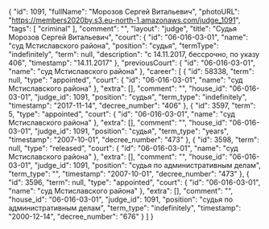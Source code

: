 {
    "id": 1091,
    "fullName": "Морозов Сергей Витальевич",
    "photoURL": "https://members2020by.s3.eu-north-1.amazonaws.com/judge_1091",
    "tags": [
        "criminal"
    ],
    "comment": "",
    "layout": "judge",
    "title": "Судья Морозов Сергей Витальевич",
    "court": {
        "id": "06-016-03-01",
        "name": "суд Мстиславского района",
        "position": "судья",
        "termType": "indefinitely",
        "term": null,
        "description": "c 14.11.2017, бессрочно, по указу 406",
        "timestamp": "14.11.2017"
    },
    "previousCourt": {
        "id": "06-016-03-01",
        "name": "суд Мстиславского района"
    },
    "career": [
        {
            "id": 58338,
            "term": null,
            "type": "appointed",
            "court": {
                "id": "06-016-03-01",
                "name": "суд Мстиславского района"
            },
            "extra": [],
            "comment": "",
            "house_id": "06-016-03-01",
            "judge_id": 1091,
            "position": "судья",
            "term_type": "indefinitely",
            "timestamp": "2017-11-14",
            "decree_number": "406"
        },
        {
            "id": 3597,
            "term": 5,
            "type": "appointed",
            "court": {
                "id": "06-016-03-01",
                "name": "суд Мстиславского района"
            },
            "extra": [],
            "comment": "",
            "house_id": "06-016-03-01",
            "judge_id": 1091,
            "position": "судья",
            "term_type": "years",
            "timestamp": "2007-10-01",
            "decree_number": "473"
        },
        {
            "id": 3598,
            "term": null,
            "type": "released",
            "court": {
                "id": "06-016-03-01",
                "name": "суд Мстиславского района"
            },
            "extra": [],
            "comment": "",
            "house_id": "06-016-03-01",
            "judge_id": 1091,
            "position": "судья по административным делам",
            "term_type": "",
            "timestamp": "2007-10-01",
            "decree_number": "473"
        },
        {
            "id": 3596,
            "term": null,
            "type": "appointed",
            "court": {
                "id": "06-016-03-01",
                "name": "суд Мстиславского района"
            },
            "extra": [],
            "comment": "",
            "house_id": "06-016-03-01",
            "judge_id": 1091,
            "position": "судья по административным делам",
            "term_type": "indefinitely",
            "timestamp": "2000-12-14",
            "decree_number": "676"
        }
    ]
}